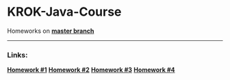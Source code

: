 # KROK-Java-Course
Homeworks on [__master branch__](https://github.com/RaCcOoN1837/KROK-Java-Course/tree/master)

---
### Links:
[__Homework #1__](https://github.com/RaCcOoN1837/KROK-Java-Course/commit/b35177d6340af2433d2ffa661090f250ce62229a)
[__Homework #2__](https://github.com/RaCcOoN1837/KROK-Java-Course/commit/09014fb5548bc36821461f8e1b4e83ebac10c328)
[__Homework #3__](https://github.com/RaCcOoN1837/KROK-Java-Course/commit/e3acadb094ac2c99e260149538518aff49793ec1)
[__Homework #4__](https://github.com/RaCcOoN1837/KROK-Java-Course/commit/8fd9b6a1ad7be8d34dbb5eaff0e1495446f396d5)
